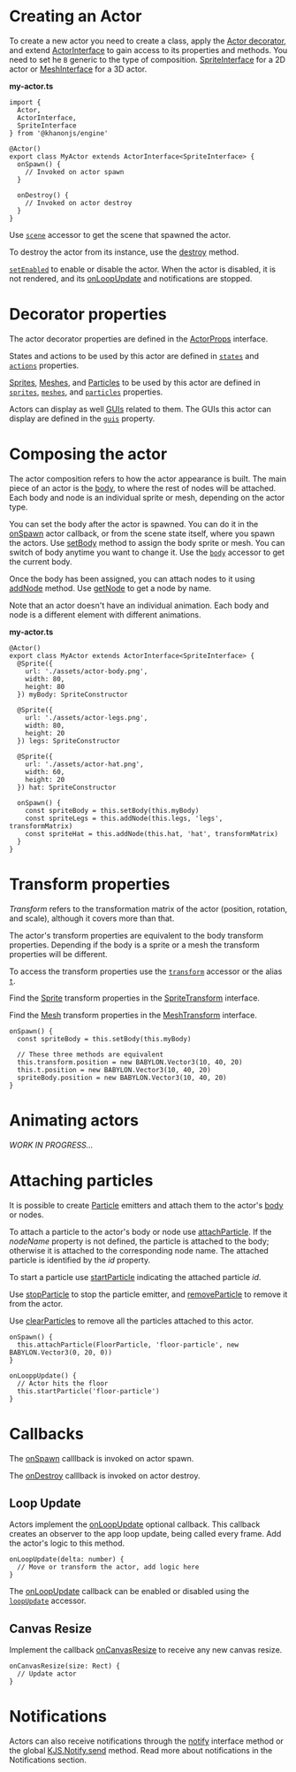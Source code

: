 # Creating an Actor

To create a new actor you need to create a class, apply the [Actor decorator](https://khanonjs.com/api-docs/functions/decorators_actor.Actor.html), and extend [ActorInterface](https://khanonjs.com/api-docs/classes/decorators_actor.ActorInterface.html) to gain access to its properties and methods. You need to set he `B` generic to the type of composition. [SpriteInterface](https://khanonjs.com/api-docs/classes/decorators_sprite.SpriteInterface.html) for a 2D actor or [MeshInterface](https://khanonjs.com/api-docs/classes/decorators_mesh.MeshInterface.html) for a 3D actor.

**my-actor.ts**
```
import {
  Actor,
  ActorInterface,
  SpriteInterface
} from '@khanonjs/engine'

@Actor()
export class MyActor extends ActorInterface<SpriteInterface> {
  onSpawn() {
    // Invoked on actor spawn
  }

  onDestroy() {
    // Invoked on actor destroy
  }
}
```

Use [`scene`](https://khanonjs.com/api-docs/classes/decorators_actor.ActorInterface.html#scene) accessor to get the scene that spawned the actor.

To destroy the actor from its instance, use the [destroy](https://khanonjs.com/api-docs/classes/decorators_actor.ActorInterface.html#destroy) method.

[`setEnabled`](https://khanonjs.com/api-docs/classes/decorators_sprite.SpriteInterface.html#setEnabled) to enable or disable the actor. When the actor is disabled, it is not rendered, and its [onLoopUpdate](https://khanonjs.com/api-docs/classes/decorators_actor.ActorInterface.html#onLoopUpdate) and notifications are stopped.

# Decorator properties

The actor decorator properties are defined in the [ActorProps](https://khanonjs.com/api-docs/interfaces/decorators_actor.ActorProps.html) interface.

States and actions to be used by this actor are defined in [`states`](https://khanonjs.com/api-docs/interfaces/decorators_actor.ActorProps.html#states) and [`actions`](https://khanonjs.com/api-docs/interfaces/decorators_actor.ActorProps.html#actions) properties.

[Sprites](https://khanonjs.com/api-docs/modules/decorators_sprite.html), [Meshes](https://khanonjs.com/api-docs/modules/decorators_mesh.html), and [Particles](https://khanonjs.com/api-docs/modules/decorators_particle.html) to be used by this actor are defined in [`sprites`](https://khanonjs.com/api-docs/interfaces/decorators_actor.ActorProps.html#sprites), [`meshes`](https://khanonjs.com/api-docs/interfaces/decorators_actor.ActorProps.html#meshes), and [`particles`](https://khanonjs.com/api-docs/interfaces/decorators_actor.ActorProps.html#particles) properties.

Actors can display as well [GUIs](https://khanonjs.com/api-docs/modules/decorators_gui.html) related to them. The GUIs this actor can display are defined in the [`guis`](https://khanonjs.com/api-docs/interfaces/decorators_actor.ActorProps.html#guis) property.

# Composing the actor

The actor composition refers to how the actor appearance is built. The main piece of an actor is the [body](https://khanonjs.com/api-docs/classes/decorators_actor.ActorInterface.html#body), to where the rest of nodes will be attached. Each body and node is an individual sprite or mesh, depending on the actor type.

You can set the body after the actor is spawned. You can do it in the [onSpawn](https://khanonjs.com/api-docs/classes/decorators_actor.ActorInterface.html#onSpawn) actor callback, or from the scene state itself, where you spawn the actors. Use [setBody](https://khanonjs.com/api-docs/classes/decorators_actor.ActorInterface.html#setBody) method to assign the body sprite or mesh. You can switch of body anytime you want to change it. Use the [`body`](https://khanonjs.com/api-docs/classes/decorators_actor.ActorInterface.html#body) accessor to get the current body.

Once the body has been assigned, you can attach nodes to it using [addNode](https://khanonjs.com/api-docs/classes/decorators_actor.ActorInterface.html#addNode) method. Use [getNode](https://khanonjs.com/api-docs/classes/decorators_actor.ActorInterface.html#getNode) to get a node by name.

Note that an actor doesn't have an individual animation. Each body and node is a different element with different animations.

**my-actor.ts**
```
@Actor()
export class MyActor extends ActorInterface<SpriteInterface> {
  @Sprite({
    url: './assets/actor-body.png',
    width: 80,
    height: 80
  }) myBody: SpriteConstructor

  @Sprite({
    url: './assets/actor-legs.png',
    width: 80,
    height: 20
  }) legs: SpriteConstructor

  @Sprite({
    url: './assets/actor-hat.png',
    width: 60,
    height: 20
  }) hat: SpriteConstructor

  onSpawn() {
    const spriteBody = this.setBody(this.myBody)
    const spriteLegs = this.addNode(this.legs, 'legs', transformMatrix)
    const spriteHat = this.addNode(this.hat, 'hat', transformMatrix)
  }
}
```

# Transform properties

*Transform* refers to the transformation matrix of the actor (position, rotation, and scale), although it covers more than that.

The actor's transform properties are equivalent to the body transform properties. Depending if the body is a sprite or a mesh the transform properties will be different.

To access the transform properties use the [`transform`](https://khanonjs.com/api-docs/classes/decorators_actor.ActorInterface.html#transform) accessor or the alias [`t`](https://khanonjs.com/api-docs/classes/decorators_actor.ActorInterface.html#t).

Find the [Sprite](https://khanonjs.com/api-docs/modules/decorators_sprite.html) transform properties in the [SpriteTransform](https://khanonjs.com/api-docs/interfaces/types.SpriteTransform.html) interface.

Find the [Mesh](https://khanonjs.com/api-docs/modules/decorators_mesh.html) transform properties in the [MeshTransform](https://khanonjs.com/api-docs/interfaces/types.MeshTransform.html) interface.

```
onSpawn() {
  const spriteBody = this.setBody(this.myBody)

  // These three methods are equivalent
  this.transform.position = new BABYLON.Vector3(10, 40, 20)
  this.t.position = new BABYLON.Vector3(10, 40, 20)
  spriteBody.position = new BABYLON.Vector3(10, 40, 20)
}
```

# Animating actors

*WORK IN PROGRESS...*

# Attaching particles

It is possible to create [Particle](https://khanonjs.com/api-docs/modules/decorators_particle.html) emitters and attach them to the actor's [body](https://khanonjs.com/api-docs/classes/decorators_actor.ActorInterface.html#body) or nodes.

To attach a particle to the actor's body or node use [attachParticle](https://khanonjs.com/api-docs/classes/decorators_actor.ActorInterface.html#attachParticle). If the *nodeName* property is not defined, the particle is attached to the body; otherwise it is attached to the corresponding node name. The attached particle is identified by the *id* property.

To start a particle use [startParticle](https://khanonjs.com/api-docs/classes/decorators_actor.ActorInterface.html#startParticle) indicating the attached particle *id*.

Use [stopParticle](https://khanonjs.com/api-docs/classes/decorators_actor.ActorInterface.html#stopParticle) to stop the particle emitter, and [removeParticle](https://khanonjs.com/api-docs/classes/decorators_actor.ActorInterface.html#removeParticle) to remove it from the actor.

Use [clearParticles](https://khanonjs.com/api-docs/classes/decorators_actor.ActorInterface.html#clearParticles) to remove all the particles attached to this actor.

```
onSpawn() {
  this.attachParticle(FloorParticle, 'floor-particle', new BABYLON.Vector3(0, 20, 0))
}

onLooppUpdate() {
  // Actor hits the floor
  this.startParticle('floor-particle')
}
```

# Callbacks

The [onSpawn](https://khanonjs.com/api-docs/classes/decorators_actor.ActorInterface.html#onSpawn) calllback is invoked on actor spawn.

The [onDestroy](https://khanonjs.com/api-docs/classes/decorators_actor.ActorInterface.html#onDestroy) calllback is invoked on actor destroy.

## Loop Update

Actors implement the [onLoopUpdate](https://khanonjs.com/api-docs/classes/decorators_actor.ActorInterface.html#onLoopUpdate) optional callback. This callback creates an observer to the app loop update, being called every frame. Add the actor's logic to this method.
```
onLoopUpdate(delta: number) {
  // Move or transform the actor, add logic here
}
```

The [onLoopUpdate](https://khanonjs.com/api-docs/classes/decorators_actor.ActorInterface.html#onLoopUpdate) callback can be enabled or disabled using the [`loopUpdate`](https://khanonjs.com/api-docs/classes/decorators_actor.ActorInterface.html#loopUpdate) accessor.

## Canvas Resize

Implement the callback [onCanvasResize](https://khanonjs.com/api-docs/classes/decorators_actor.ActorInterface.html#onCanvasResize) to receive any new canvas resize.
```
onCanvasResize(size: Rect) {
  // Update actor
}
```

# Notifications

Actors can also receive notifications through the [notify](https://khanonjs.com/api-docs/classes/decorators_actor.ActorInterface.html#notify) interface method or the global [KJS.Notify.send](https://khanonjs.com/api-docs/functions/kjs.KJS.Notify.send.html) method. Read more about notifications in the Notifications section.

